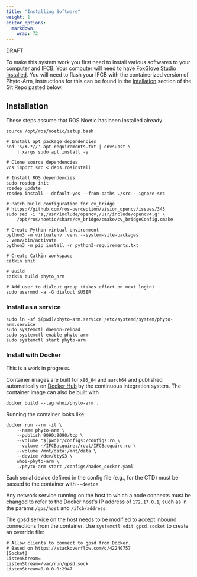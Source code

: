 ```yaml
---
title: "Installing Software"
weight: 1
editor_options: 
  markdown: 
    wrap: 72
---
```


DRAFT

To make this system work you first need to install various softwares to
your computer and IFCB. Your computer will need to have [FoxGlove Studio
installed](https://foxglove.dev/download). You will need to flash your
IFCB with the containerized version of Phyto-Arm, instructions for this
can be found in the
[Intallation](https://github.com/WHOIGit/PhytO-ARM#installation) section
of the Git Repo pasted below.

## Installation

These steps assume that ROS Noetic has been installed already.

    source /opt/ros/noetic/setup.bash

    # Install apt package dependencies
    sed 's/#.*//' apt-requirements.txt | envsubst \
        | xargs sudo apt install -y

    # Clone source dependencies
    vcs import src < deps.rosinstall

    # Install ROS dependencies
    sudo rosdep init
    rosdep update
    rosdep install --default-yes --from-paths ./src --ignore-src

    # Patch build configuration for cv_bridge
    # https://github.com/ros-perception/vision_opencv/issues/345
    sudo sed -i 's,/usr/include/opencv,/usr/include/opencv4,g' \
        /opt/ros/noetic/share/cv_bridge/cmake/cv_bridgeConfig.cmake

    # Create Python virtual environment
    python3 -m virtualenv .venv --system-site-packages
    . venv/bin/activate
    python3 -m pip install -r python3-requirements.txt

    # Create Catkin workspace
    catkin init

    # Build
    catkin build phyto_arm

    # Add user to dialout group (takes effect on next login)
    sudo usermod -a -G dialout $USER

### Install as a service

    sudo ln -sf $(pwd)/phyto-arm.service /etc/systemd/system/phyto-arm.service
    sudo systemctl daemon-reload
    sudo systemctl enable phyto-arm
    sudo systemctl start phyto-arm

### Install with Docker

This is a work in progress.

Container images are built for `x86_64` and `aarch64` and published
automatically on [Docker
Hub](https://hub.docker.com/repository/docker/whoi/phyto-arm) by the
continuous integration system. The container image can also be built
with

    docker build --tag whoi/phyto-arm .

Running the container looks like:

    docker run --rm -it \
        --name phyto-arm \
        --publish 9090:9090/tcp \
        --volume "$(pwd)"/configs:/configs:ro \
        --volume ~/IFCBacquire:/root/IFCBacquire:ro \
        --volume /mnt/data:/mnt/data \
        --device /dev/ttyS3 \
        whoi-phyto-arm \
        ./phyto-arm start /configs/hades_docker.yaml

Each serial device defined in the config file (e.g., for the CTD) must
be passed to the container with `--device`.

Any network service running on the host to which a node connects must be
changed to refer to the Docker host's IP address of `172.17.0.1`, such
as in the params `/gps/host` and `/ifcb/address`.

The gpsd service on the host needs to be modified to accept inbound
connections from the container. Use `systemctl edit gpsd.socket` to
create an override file:

    # Allow clients to connect to gpsd from Docker.
    # Based on https://stackoverflow.com/q/42240757
    [Socket]
    ListenStream=
    ListenStream=/var/run/gpsd.sock
    ListenStream=0.0.0.0:2947
